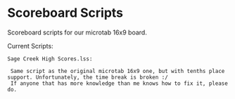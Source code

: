 # Scoreboard Scripts
Scoreboard scripts for our microtab 16x9 board.

Current Scripts:

    Sage Creek High Scores.lss:
    
     Same script as the original microtab 16x9 one, but with tenths place support. Unfortunately, the time break is broken :/
     If anyone that has more knowledge than me knows how to fix it, please do.
